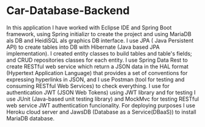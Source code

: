 # Car-Database-Backend

In this application I have worked with Eclipse IDE and Spring Boot framework, using Spring initializr to create the project and using MariaDB als DB and HeidiSQL als graphics DB interface. I use JPA ( Java Persistent API) to create tables into DB with Hibernate (Java based JPA implementation). I created entity classes to build tables and table's fields; and CRUD repositories classes for each entity. I use Spring Data Rest to create RESTful web service which return a JSON data in the HAL format (Hypertext Application Language) that provides a set of conventions for expressing hyperlinks in JSON, and I use Postman (tool for testing and consuming RESTful Web Services) to check everything. I use for authentication JWT (JSON Web Tokens) using JWT library and for testing I use JUnit (Java-based unit testing library) and MockMvc for testing RESTful web service JWT authentication funcionality. For deploying purposes I use Heroku cloud server and JawsDB (Database as a Service(DBaaS)) to install MariaDB database.
